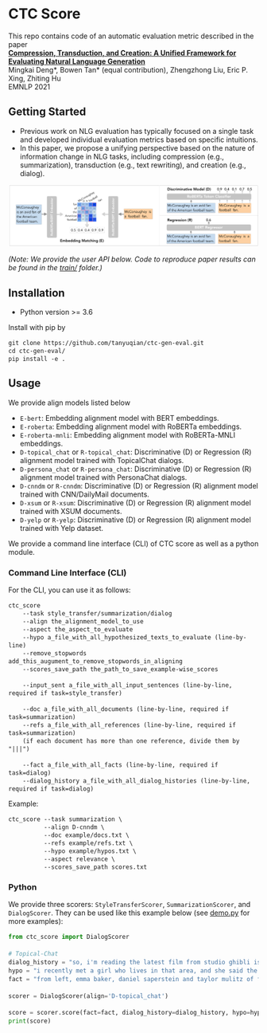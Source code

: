 # CTC Score

This repo contains code of an automatic evaluation metric described in the paper \
**[Compression, Transduction, and Creation: A Unified Framework for Evaluating Natural Language Generation](https://arxiv.org/pdf/2109.06379.pdf)** \
Mingkai Deng*,   Bowen Tan* (equal contribution),   Zhengzhong Liu,   Eric P. Xing,   Zhiting Hu \
EMNLP 2021

## Getting Started
* Previous work on NLG evaluation has typically focused on a single task and developed individual evaluation metrics based on specific intuitions.
* In this paper, we propose a unifying perspective based on the nature of information change in NLG tasks, including compression (e.g., summarization), transduction (e.g., text rewriting), and creation (e.g., dialog).

![](alignment_models.png)

*(Note: We provide the user API below. Code to reproduce paper results can be found in the [train/](train/) folder.)*

## Installation
* Python version >= 3.6

Install with pip by
```
git clone https://github.com/tanyuqian/ctc-gen-eval.git
cd ctc-gen-eval/
pip install -e .
```

## Usage

We provide align models listed below

* `E-bert`: Embedding alignment model with BERT embeddings. 
* `E-roberta`: Embedding alignment model with RoBERTa embeddings.
* `E-roberta-mnli`: Embedding alignment model with RoBERTa-MNLI embeddings. 
* `D-topical_chat` or `R-topical_chat`: Discriminative (D) or Regression (R) alignment model trained with TopicalChat dialogs.
* `D-persona_chat` or `R-persona_chat`: Discriminative (D) or Regression (R) alignment model trained with PersonaChat dialogs.
* `D-cnndm` or `R-cnndm`: Discriminative (D) or Regression (R) alignment model trained with CNN/DailyMail documents.
* `D-xsum` or `R-xsum`: Discriminative (D) or Regression (R) alignment model trained with XSUM documents.
* `D-yelp` or `R-yelp`: Discriminative (D) or Regression (R) alignment model trained with Yelp dataset.

We provide a command line interface (CLI) of CTC score as well as a python module.

### Command Line Interface (CLI)
For the CLI, you can use it as follows:
```commandline
ctc_score 
    --task style_transfer/summarization/dialog 
    --align the_alignment_model_to_use 
    --aspect the_aspect_to_evaluate 
    --hypo a_file_with_all_hypothesized_texts_to_evaluate (line-by-line) 
    --remove_stopwords add_this_augument_to_remove_stopwords_in_aligning 
    --scores_save_path the_path_to_save_example-wise_scores 
    
    --input_sent a_file_with_all_input_sentences (line-by-line, required if task=style_transfer)
    
    --doc a_file_with_all_documents (line-by-line, required if task=summarization) 
    --refs a_file_with_all_references (line-by-line, required if task=summarization)
    (if each document has more than one reference, divide them by "|||")
    
    --fact a_file_with_all_facts (line-by-line, required if task=dialog) 
    --dialog_history a_file_with_all_dialog_histories (line-by-line, required if task=dialog)
```
    
Example:
```commandline
ctc_score --task summarization \
          --align D-cnndm \
          --doc example/docs.txt \
          --refs example/refs.txt \
          --hypo example/hypos.txt \
          --aspect relevance \
          --scores_save_path scores.txt
```


### Python 
We provide three scorers: `StyleTransferScorer`, `SummarizationScorer`, and `DialogScorer`. 
They can be used like this example below (see [demo.py](demo.py) for more examples):
```python
from ctc_score import DialogScorer

# Topical-Chat
dialog_history = "so, i'm reading the latest film from studio ghibli is out the tale of princess kaguya. dunno if you're familiar with them, but studio ghibli has made a lot of great animated films, like spirited away, and princess mononoke \n i don't think i have heard of them. i have heard that one of the directors recently passed away, and his last film was nominated for an academy award \n yeah, sadly, disney ( which owns the american rights to the films ) doesn't tend to promote them very much. i think they're worried they 'll cut into their \" home grown \" market. anyway, dunno if you even like animated movies, but they're worth checking out. \n i don't watch them very often. apparently there was a showing of the recent film in a park in d.c. that's one u.s. city i haven't been to \n sadly, i haven't been to dc either, although i've always wanted to visit there. apparently there's a lot of interesting going down this summer. they're having a crab feast at the navy - marine corps stadium. they 'll have 100 gallons of crab soup! can you imagine that much soup? \n\n"
hypo = "i recently met a girl who lives in that area, and she said the nightlife is worth visiting for. it sounds like many of the events feature jazz music. do you listen to jazz very often?"
fact = "from left, emma baker, daniel saperstein and taylor mulitz of flasher will perform this summer's final fort reno concert. ( jared soares for the washington post ) monday, july 30 25th birthday celebration at national postal museum : celebrate 25 years of this institution devoted to the long history of the u.s. postal service with daytime festivities that include cupcakes, birthday postcards, a photo booth and a special scavenger hunt with prizes. 11 a.m. to 2 p.m. free. tuesday, july 31 \" the color purple \" at kennedy center : the tony award - winning musical revival, based on the pulitzer prize - winning alice walker novel of the same name, features jazz, ragtime, gospel and blues with a story about an african american woman named celie surviving poverty in the south during the 1930s. through aug. 26. $ 69-$149. ask a harry potter scholar at southeast neighborhood library : come to this talk from tolanda henderson, a librarian from george washington university, who has used the j.k. rowling book series as a text in academia. commune with other muggles who prove that it's not just kids and young adults who obsess about the boy who lived. 7 p.m. free. wednesday, aug. 1 rico nasty at the fillmore silver spring : two summers ago, rico nasty was a teenage loudmouth from the maryland suburbs, generating buzz on youtube for spitting surly, rainbow - tinted rhymes. now, after signing a deal with atlantic records, the 21-year - old singer is on her way to becoming one of the brightest voices in rap music.\n"

scorer = DialogScorer(align='D-topical_chat')

score = scorer.score(fact=fact, dialog_history=dialog_history, hypo=hypo, aspect='engagingness')
print(score)
```